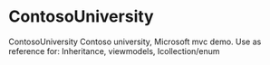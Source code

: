 # ContosoUniversity
ContosoUniversity
Contoso university, Microsoft mvc demo. Use as reference for: 
Inheritance,
viewmodels,
Icollection/enum
